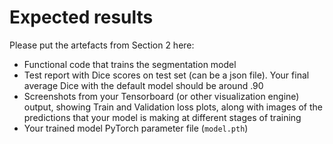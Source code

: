 # Expected results

Please put the artefacts from Section 2 here:  
  
* Functional code that trains the segmentation model
* Test report with Dice scores on test set (can be a json file). Your final average Dice with the default model should be around .90
* Screenshots from your Tensorboard (or other visualization engine) output, showing Train and Validation loss plots, along with images of the predictions that your model is making at different stages of training
* Your trained model PyTorch parameter file (`model.pth`)